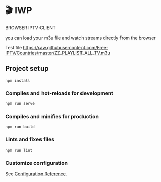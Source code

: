 # 🎬 IWP
BROWSER IPTV CLIENT 

you can load your m3u file and watch streams directly from the browser

Test file
https://raw.githubusercontent.com/Free-IPTV/Countries/master/ZZ_PLAYLIST_ALL_TV.m3u

## Project setup
```
npm install
```

### Compiles and hot-reloads for development
```
npm run serve
```

### Compiles and minifies for production
```
npm run build
```

### Lints and fixes files
```
npm run lint
```

### Customize configuration
See [Configuration Reference](https://cli.vuejs.org/config/).
